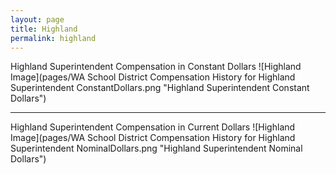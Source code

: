 ```yaml
---
layout: page
title: Highland
permalink: highland
---
```



Highland Superintendent Compensation in Constant Dollars
![Highland Image](pages/WA School District Compensation History for Highland Superintendent ConstantDollars.png "Highland Superintendent Constant Dollars")
___

Highland Superintendent Compensation in Current Dollars
![Highland Image](pages/WA School District Compensation History for Highland Superintendent NominalDollars.png "Highland Superintendent Nominal Dollars")